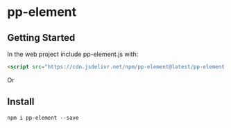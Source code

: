 # pp-element

## Getting Started
In the web project include pp-element.js with:

```html
<script src="https://cdn.jsdelivr.net/npm/pp-element@latest/pp-element.min.js" ></script>
```

Or

## Install

```console
npm i pp-element --save
```
